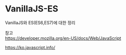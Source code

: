 # VanillaJS-ES

VanillaJS와 ES(ES6,ES7)에 대한 정리

참고  
 https://developer.mozilla.org/en-US/docs/Web/JavaScript

https://ko.javascript.info/
